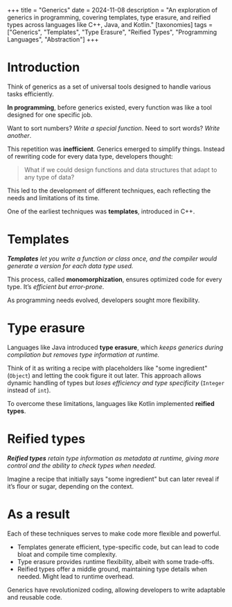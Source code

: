 +++
title = "Generics"
date = 2024-11-08
description = "An exploration of generics in programming, covering templates, type erasure, and reified types across languages like C++, Java, and Kotlin."
[taxonomies]
tags = ["Generics", "Templates", "Type Erasure", "Reified Types", "Programming Languages", "Abstraction"]
+++
# Introduction

Think of generics as a set of universal tools designed to handle various tasks efficiently. 

**In programming**, before generics existed, every function was like a tool designed for one specific job.

Want to sort numbers? *Write a special function*.
Need to sort words? *Write another*.

This repetition was **inefficient**. Generics emerged to simplify things. Instead of rewriting code for every data type, developers thought: 
> What if we could design functions and data structures that adapt to any type of data?

This led to the development of different techniques, each reflecting the needs and limitations of its time.

One of the earliest techniques was **templates**, introduced in C++. 

# Templates

***Templates** let you write a function or class once, and the compiler would generate a version for each data type used.*

This process, called **monomorphization**, ensures optimized code for every type. It’s *efficient but error-prone*.

As programming needs evolved, developers sought more flexibility.

# Type erasure

Languages like Java introduced **type erasure**, which *keeps generics during compilation but removes type information at runtime.*

Think of it as writing a recipe with placeholders like "some ingredient" (`Object`) and letting the cook figure it out later. This approach allows dynamic handling of types but *loses efficiency and type specificity* (`Integer` instead of `int`).

To overcome these limitations, languages like Kotlin implemented **reified types**.

# Reified types

***Reified types** retain type information as metadata at runtime, giving more control and the ability to check types when needed.*

Imagine a recipe that initially says "some ingredient" but can later reveal if it’s flour or sugar, depending on the context.

# As a result

Each of these techniques serves to make code more flexible and powerful.

- Templates generate efficient, type-specific code, but can lead to code bloat and compile time complexity.
- Type erasure provides runtime flexibility, albeit with some trade-offs.
- Reified types offer a middle ground, maintaining type details when needed. Might lead to runtime overhead.

Generics have revolutionized coding, allowing developers to write adaptable and reusable code.
